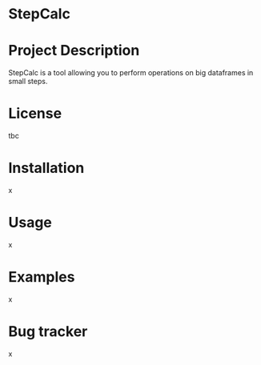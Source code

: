 # StepCalc
# Project Description
StepCalc is a tool allowing you to perform operations on big dataframes in small steps.
# License
tbc
# Installation
x
# Usage
x
# Examples
x
# Bug tracker
x
